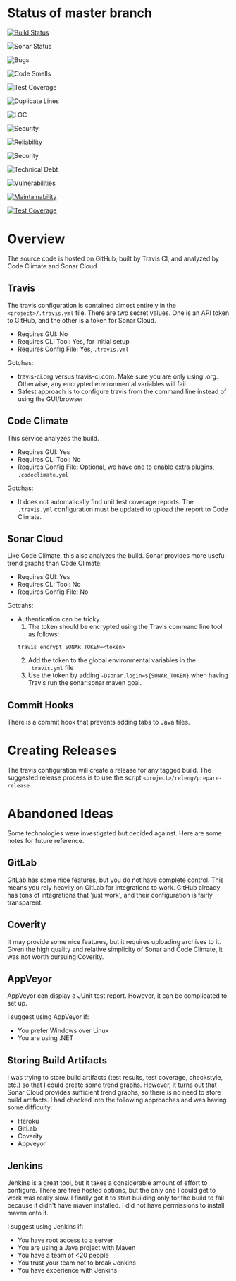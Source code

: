 # Status of master branch

[![Build Status](https://travis-ci.org/joshchamberlain/CS471-Assignments-UMLIntro-GitHubTest2.svg?branch=master)](https://travis-ci.org/joshchamberlain/CS471-Assignments-UMLIntro-GitHubTest2)

![Sonar Status](https://sonarcloud.io/api/project_badges/measure?project=edu.boisestate.cs471%3Asorting&metric=alert_status)

![Bugs](https://sonarcloud.io/api/project_badges/measure?project=edu.boisestate.cs471%3Asorting&metric=bugs)

![Code Smells](https://sonarcloud.io/api/project_badges/measure?project=edu.boisestate.cs471%3Asorting&metric=code_smells)

![Test Coverage](https://sonarcloud.io/api/project_badges/measure?project=edu.boisestate.cs471%3Asorting&metric=coverage)

![Duplicate Lines](https://sonarcloud.io/api/project_badges/measure?project=edu.boisestate.cs471%3Asorting&metric=duplicated_lines_density)

![LOC](https://sonarcloud.io/api/project_badges/measure?project=edu.boisestate.cs471%3Asorting&metric=ncloc)

![Security](https://sonarcloud.io/api/project_badges/measure?project=edu.boisestate.cs471%3Asorting&metric=sqale_rating)

![Reliability](https://sonarcloud.io/api/project_badges/measure?project=edu.boisestate.cs471%3Asorting&metric=reliability_rating)

![Security](https://sonarcloud.io/api/project_badges/measure?project=edu.boisestate.cs471%3Asorting&metric=security_rating)

![Technical Debt](https://sonarcloud.io/api/project_badges/measure?project=edu.boisestate.cs471%3Asorting&metric=sqale_index)

![Vulnerabilities](https://sonarcloud.io/api/project_badges/measure?project=edu.boisestate.cs471%3Asorting&metric=vulnerabilities)

[![Maintainability](https://api.codeclimate.com/v1/badges/83d3e1b3bb55ec1867db/maintainability)](https://codeclimate.com/github/joshchamberlain/CS471-Assignments-UMLIntro-GitHubTest2/maintainability)

[![Test Coverage](https://api.codeclimate.com/v1/badges/83d3e1b3bb55ec1867db/test_coverage)](https://codeclimate.com/github/joshchamberlain/CS471-Assignments-UMLIntro-GitHubTest2/test_coverage)

# Overview
The source code is hosted on GitHub, built by Travis CI, and analyzed by Code Climate and Sonar Cloud

## Travis
The travis configuration is contained almost entirely in the `<project>/.travis.yml` file. There are two secret
values. One is an API token to GitHub, and the other is a token for Sonar Cloud. 
 * Requires GUI: No
 * Requires CLI Tool: Yes, for initial setup
 * Requires Config File: Yes, `.travis.yml`

Gotchas:
 * travis-ci.org versus travis-ci.com. Make sure you are only using .org. Otherwise, any encrypted environmental
 variables will fail.
 * Safest approach is to configure travis from the command line instead of using the GUI/browser
 
## Code Climate
This service analyzes the build.
 * Requires GUI: Yes
 * Requires CLI Tool: No
 * Requires Config File: Optional, we have one to enable extra plugins, `.codeclimate.yml`
 
Gotchas:
 * It does not automatically find unit test coverage reports. The `.travis.yml` configuration must be updated to upload
 the report to Code Climate.

## Sonar Cloud
Like Code Climate, this also analyzes the build. Sonar provides more useful trend graphs than Code Climate.
 * Requires GUI: Yes
 * Requires CLI Tool: No
 * Requires Config File: No
 
Gotcahs:
 * Authentication can be tricky. 
   1. The token should be encrypted using the Travis command line tool as follows:
    ```
    travis encrypt SONAR_TOKEN=<token>
    ```
   2. Add the token to the global environmental variables in the `.travis.yml` file
   3. Use the token by adding `-Dsonar.login=${SONAR_TOKEN}` when having Travis run the sonar:sonar maven goal. 

## Commit Hooks
There is a commit hook that prevents adding tabs to Java files.

# Creating Releases
The travis configuration will create a release for any tagged build. The suggested release process is to use the
script `<project>/releng/prepare-release`.

# Abandoned Ideas
Some technologies were investigated but decided against. Here are some notes for future reference.

## GitLab
GitLab has some nice features, but you do not have complete control. This means you rely heavily on GitLab for 
integrations to work. GitHub already has tons of integrations that 'just work', and their configuration is fairly
transparent.

## Coverity
It may provide some nice features, but it requires uploading archives to it. Given the high quality and relative
simplicity of Sonar and Code Climate, it was not worth pursuing Coverity.

## AppVeyor
AppVeyor can display a JUnit test report. However, it can be complicated to set up.

I suggest using AppVeyor if:
 * You prefer Windows over Linux
 * You are using .NET

## Storing Build Artifacts
I was trying to store build artifacts (test results, test coverage, checkstyle, etc.) so that I could create some trend
graphs. However, it turns out that Sonar Cloud provides sufficient trend graphs, so there is no need to store build
artifacts. I had checked into the following approaches and was having some difficulty:
 * Heroku
 * GitLab
 * Coverity
 * Appveyor

## Jenkins
Jenkins is a great tool, but it takes a considerable amount of effort to configure. There are free hosted options, but
the only one I could get to work was really slow. I finally got it to start building only for the build to fail because
it didn't have maven installed. I did not have permissions to install maven onto it.

I suggest using Jenkins if:
 * You have root access to a server
 * You are using a Java project with Maven
 * You have a team of <20 people
 * You trust your team not to break Jenkins
 * You have experience with Jenkins


